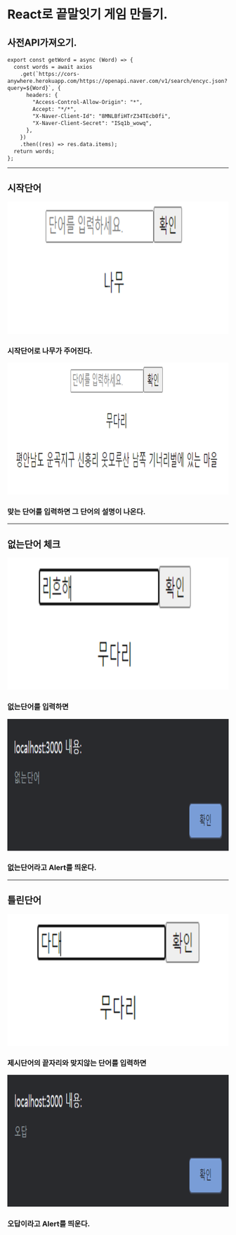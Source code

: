 # React로 끝말잇기 게임 만들기.

## 사전API가져오기.

```
export const getWord = async (Word) => {
  const words = await axios
    .get(`https://cors-anywhere.herokuapp.com/https://openapi.naver.com/v1/search/encyc.json?query=${Word}`, {
      headers: {
        "Access-Control-Allow-Origin": "*",
        Accept: "*/*",
        "X-Naver-Client-Id": "8MNLBfiHTrZ34TEcb0fi",
        "X-Naver-Client-Secret": "ISq1b_wowq",
      },
    })
    .then((res) => res.data.items);
  return words;
};
```

---

## 시작단어

<img src="./images/FirstWord.png" width="540px" height="300px"></img>

### 시작단어로 나무가 주어진다.

<img src="./images/WordDesc.png" width="540px" height="300px"></img>

### 맞는 단어를 입력하면 그 단어의 설명이 나온다.

---

## 없는단어 체크

<img src="./images/NotHaveWord1.png" width="540px" height="300px"></img>

### 없는단어를 입력하면

<img src="./images/NotHaveWord2.png" width="540px" height="300px"></img>

### 없는단어라고 Alert를 띄운다.

---

## 틀린단어

<img src="./images/WrongWord1.png" width="540px" height="300px"></img>

### 제시단어의 끝자리와 맞지않는 단어를 입력하면

<img src="./images/WrongWord2.png" width="540px" height="300px"></img>

### 오답이라고 Alert를 띄운다.
